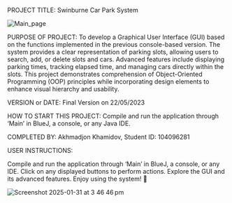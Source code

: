 PROJECT TITLE:
Swinburne Car Park System

![Main_page](https://github.com/user-attachments/assets/fd254678-4c20-42c9-a653-07d5d79331ca)

PURPOSE OF PROJECT:
To develop a Graphical User Interface (GUI) based on the functions implemented in the previous console-based version. The system provides a clear representation of parking slots, allowing users to search, add, or delete slots and cars. Advanced features include displaying parking times, tracking elapsed time, and managing cars directly within the slots. This project demonstrates comprehension of Object-Oriented Programming (OOP) principles while incorporating design elements to enhance visual hierarchy and usability.

VERSION or DATE:
Final Version on 22/05/2023

HOW TO START THIS PROJECT:
Compile and run the application through ‘Main’ in BlueJ, a console, or any Java IDE.

COMPLETED BY:
Akhmadjon Khamidov, Student ID: 104096281

USER INSTRUCTIONS:

Compile and run the application through ‘Main’ in BlueJ, a console, or any IDE.
Click on any displayed buttons to perform actions.
Explore the GUI and its advanced features.
Enjoy using the system! 🚗

![Screenshot 2025-01-31 at 3 46 46 pm](https://github.com/user-attachments/assets/7201f1ad-75a3-4505-a5b6-b624b37fc6b4)


